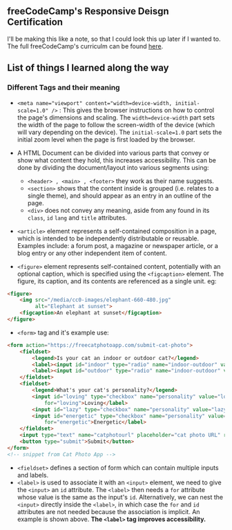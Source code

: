 ## freeCodeCamp's Responsive Deisgn Certification
I'll be making this like a note, so that I could look this up later if I wanted to.  
The full freeCodeCamp's curriculm can be found [here](https://www.freecodecamp.org/learn/2022/responsive-web-design).  
## List of things I learned along the way  
### Different Tags and their meaning  
- ```<meta name="viewport" content="width=device-width, initial-scale=1.0" />``` : This gives the browser instructions on how to control the page's dimensions and scaling. The `width=device-width` part sets the width of the page to follow the screen-width of the device (which will vary depending on the device). The `initial-scale=1.0` part sets the initial zoom level when the page is first loaded by the browser.

- A HTML Document can be divided into various parts that convey or show what content they hold, this increases accessibility.
This can be done by dividing the document/layout into various segments using:
  - `<header> , <main> , <footer>` they work as their name suggests.  
  - `<section>` shows that the content inside is grouped (i.e. relates to a single theme), and should appear as an entry in an outline of the page.
  - `<div>` does not convey any meaning, aside from any found in its `class`, `id` `lang` and `title` attributes.  
  
- `<article>` element represents a self-contained composition in a page, which is intended to be independently distributable or reusable. Examples include: a forum post, a magazine or newspaper article, or a blog entry or any other independent item of content.  
- `<figure>` element represents self-contained content, potentially with an optional caption, which is specified using the `<figcaption>` element. The figure, its caption, and its contents are referenced as a single unit.
  eg:
```html
<figure>
    <img src="/media/cc0-images/elephant-660-480.jpg"
         alt="Elephant at sunset">
    <figcaption>An elephant at sunset</figcaption>
</figure>
```
- `<form>` tag and it's example use: 
```html
<form action="https://freecatphotoapp.com/submit-cat-photo">
    <fieldset>
        <legend>Is your cat an indoor or outdoor cat?</legend>
        <label><input id="indoor" type="radio" name="indoor-outdoor" value="indoor" checked> Indoor</label>
        <label><input id="outdoor" type="radio" name="indoor-outdoor" value="outdoor"> Outdoor</label>
    </fieldset>
    <fieldset>
        <legend>What's your cat's personality?</legend>
        <input id="loving" type="checkbox" name="personality" value="loving" checked> <label
            for="loving">Loving</label>
        <input id="lazy" type="checkbox" name="personality" value="lazy"> <label for="lazy">Lazy</label>
        <input id="energetic" type="checkbox" name="personality" value="energetic"> <label
            for="energetic">Energetic</label>
    </fieldset>
    <input type="text" name="catphotourl" placeholder="cat photo URL" required>
    <button type="submit">Submit</button>
</form>
<!-- snippet from Cat Photo App -->
 ```
  - `<fieldset>` defines a section of form which can contain multiple inputs and labels.
  - `<label>` is used to associate it with an `<input>` element, we need to give the `<input>` an `id` attribute. The `<label>` then needs a `for` attribute whose value is the same as the input's `id`. Alternatively, we can nest the `<input>` directly inside the `<label>`, in which case the `for` and `id` attributes are not needed because the association is implicit. An example is shown above.  **The `<label>` tag improves accessibility.**

